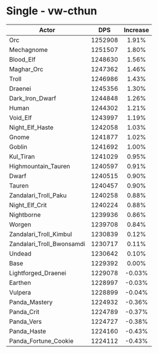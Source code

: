 # Single - vw-cthun
| Actor | DPS | Increase |
|---|:---:|:---:|
|Orc|1252908|1.91%|
|Mechagnome|1251507|1.80%|
|Blood_Elf|1248630|1.56%|
|Maghar_Orc|1247362|1.46%|
|Troll|1246986|1.43%|
|Draenei|1245356|1.30%|
|Dark_Iron_Dwarf|1244848|1.26%|
|Human|1244302|1.21%|
|Void_Elf|1243997|1.19%|
|Night_Elf_Haste|1242058|1.03%|
|Gnome|1241877|1.02%|
|Goblin|1241692|1.00%|
|Kul_Tiran|1241029|0.95%|
|Highmountain_Tauren|1240597|0.91%|
|Dwarf|1240515|0.90%|
|Tauren|1240457|0.90%|
|Zandalari_Troll_Paku|1240258|0.88%|
|Night_Elf_Crit|1240224|0.88%|
|Nightborne|1239936|0.86%|
|Worgen|1239708|0.84%|
|Zandalari_Troll_Kimbul|1230839|0.12%|
|Zandalari_Troll_Bwonsamdi|1230717|0.11%|
|Undead|1230642|0.10%|
|Base|1229392|0.00%|
|Lightforged_Draenei|1229078|-0.03%|
|Earthen|1228997|-0.03%|
|Vulpera|1228899|-0.04%|
|Panda_Mastery|1224932|-0.36%|
|Panda_Crit|1224789|-0.37%|
|Panda_Vers|1224727|-0.38%|
|Panda_Haste|1224160|-0.43%|
|Panda_Fortune_Cookie|1224112|-0.43%|
